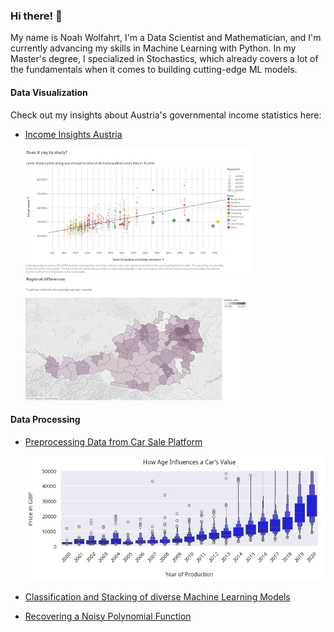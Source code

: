 ### Hi there! 👋 

My name is Noah Wolfahrt, I'm a Data Scientist and Mathematician, and I'm currently advancing my skills in Machine Learning with Python. In my Master's degree, I specialized in Stochastics, which already covers a lot of the fundamentals when it comes to building cutting-edge ML models.

#### Data Visualization

Check out my insights about Austria's governmental income statistics here:

* [Income Insights Austria](https://github.com/wolfno/Data-Visualization)

  <img src="https://github.com/wolfno/Data-Visualization/blob/main/Education%20and%20Income.png" height="200" />
  <img src="https://github.com/wolfno/Data-Visualization/blob/main/Income%20by%20Districts.png" height="200" />

#### Data Processing

* [Preprocessing Data from Car Sale Platform](https://github.com/wolfno/Data-Preprocessing/tree/main/UK%20Car%20Sales)

  <img src="https://github.com/wolfno/Data-Preprocessing/blob/main/UK%20Car%20Sales/car_age.png" width="500" height="200" />

* [Classification and Stacking of diverse Machine Learning Models](https://github.com/wolfno/Model-Building/tree/main/Forest%20Cover%20Prediction)

* [Recovering a Noisy Polynomial Function](https://github.com/wolfno/Model-Building/tree/main/Polynomial%20Regression)

